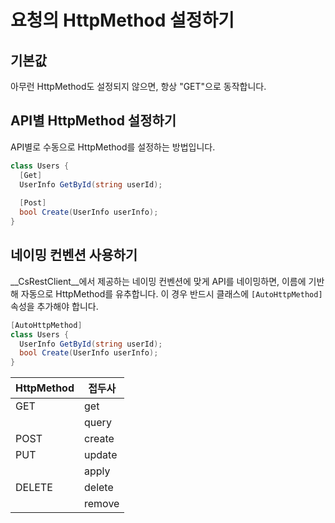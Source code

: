 요청의 HttpMethod 설정하기
====

기본값
----
아무런 HttpMethod도 설정되지 않으면, 항상 "GET"으로 동작합니다.

API별 HttpMethod 설정하기
----
API별로 수동으로 HttpMethod를 설정하는 방법입니다.
```c#
class Users {
  [Get]
  UserInfo GetById(string userId);
  
  [Post]
  bool Create(UserInfo userInfo);
}
```

네이밍 컨벤션 사용하기
----
__CsRestClient__에서 제공하는 네이밍 컨벤션에 맞게 API를 네이밍하면, 이름에 기반해 자동으로 HttpMethod를 유추합니다. 이 경우 반드시 클래스에 `[AutoHttpMethod]` 속성을 추가해야 합니다.
```c#
[AutoHttpMethod]
class Users {
  UserInfo GetById(string userId);
  bool Create(UserInfo userInfo);
}
```

 HttpMethod | 접두사
------      |-----
 GET        | get
            | query
 POST       | create
 PUT        | update
            | apply
 DELETE     | delete
            | remove
